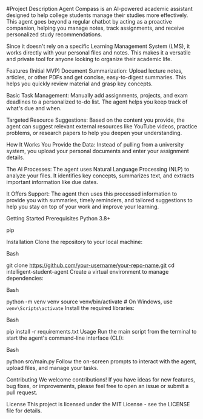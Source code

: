 #Project Description
Agent Compass is an AI-powered academic assistant designed to help college students manage their studies more effectively. This agent goes beyond a regular chatbot by acting as a proactive companion, helping you manage notes, track assignments, and receive personalized study recommendations.

Since it doesn't rely on a specific Learning Management System (LMS), it works directly with your personal files and notes. This makes it a versatile and private tool for anyone looking to organize their academic life.

Features (Initial MVP)
Document Summarization: Upload lecture notes, articles, or other PDFs and get concise, easy-to-digest summaries. This helps you quickly review material and grasp key concepts.

Basic Task Management: Manually add assignments, projects, and exam deadlines to a personalized to-do list. The agent helps you keep track of what's due and when.

Targeted Resource Suggestions: Based on the content you provide, the agent can suggest relevant external resources like YouTube videos, practice problems, or research papers to help you deepen your understanding.

How It Works
You Provide the Data: Instead of pulling from a university system, you upload your personal documents and enter your assignment details.

The AI Processes: The agent uses Natural Language Processing (NLP) to analyze your files. It identifies key concepts, summarizes text, and extracts important information like due dates.

It Offers Support: The agent then uses this processed information to provide you with summaries, timely reminders, and tailored suggestions to help you stay on top of your work and improve your learning.

Getting Started
Prerequisites
Python 3.8+

pip

Installation
Clone the repository to your local machine:

Bash

git clone https://github.com/your-username/your-repo-name.git
cd intelligent-student-agent
Create a virtual environment to manage dependencies:

Bash

python -m venv venv
source venv/bin/activate # On Windows, use `venv\Scripts\activate`
Install the required libraries:

Bash

pip install -r requirements.txt
Usage
Run the main script from the terminal to start the agent's command-line interface (CLI):

Bash

python src/main.py
Follow the on-screen prompts to interact with the agent, upload files, and manage your tasks.

Contributing
We welcome contributions! If you have ideas for new features, bug fixes, or improvements, please feel free to open an issue or submit a pull request.

License
This project is licensed under the MIT License - see the LICENSE file for details.